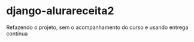 # django-alurareceita2
Refazendo o projeto, sem o acompanhamento do curso e usando entrega contínua
